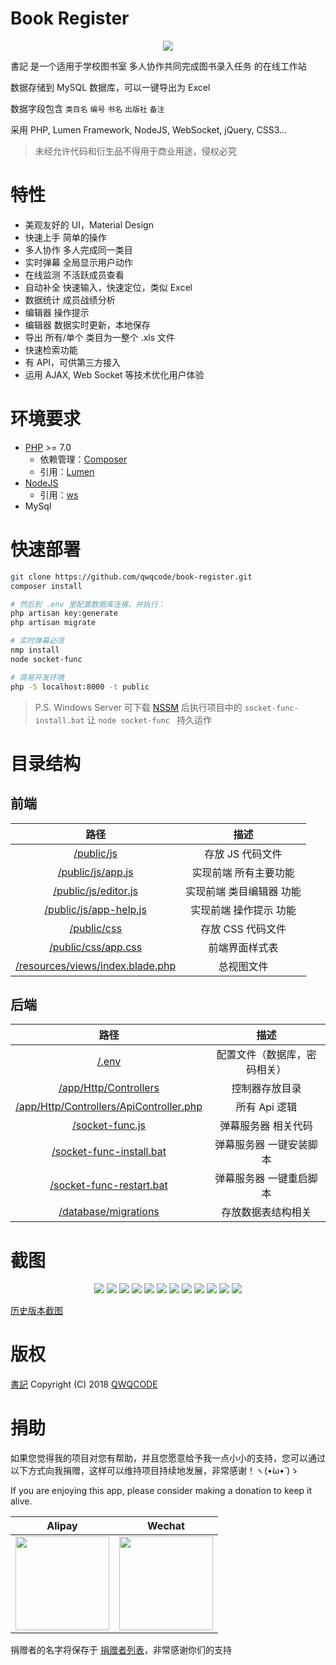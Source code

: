# Book Register

<p align="center"><img src="./docs/logo.png"></p>

書記 是一个适用于学校图书室 多人协作共同完成图书录入任务 的在线工作站

数据存储到 MySQL 数据库，可以一键导出为 Excel

数据字段包含 `类目名` `编号` `书名` `出版社` `备注`

采用 PHP, Lumen Framework, NodeJS, WebSocket, jQuery, CSS3...

> 未经允许代码和衍生品不得用于商业用途，侵权必究

# 特性
- 美观友好的 UI，Material Design
- 快速上手 简单的操作
- 多人协作 多人完成同一类目
- 实时弹幕 全局显示用户动作
- 在线监测 不活跃成员查看
- 自动补全 快速输入，快速定位，类似 Excel
- 数据统计 成员战绩分析
- 编辑器 操作提示
- 编辑器 数据实时更新，本地保存
- 导出 所有/单个 类目为一整个 .xls 文件
- 快速检索功能
- 有 API，可供第三方接入
- 运用 AJAX, Web Socket 等技术优化用户体验

# 环境要求
- [PHP](http://www.php.net/) >= 7.0
    - 依赖管理：[Composer](https://getcomposer.org/)
	- 引用：[Lumen](https://github.com/laravel/lumen)
- [NodeJS](http://nodejs.cn/)
    - 引用：[ws](https://github.com/websockets/ws)
- MySql

# 快速部署
```sh
git clone https://github.com/qwqcode/book-register.git
composer install

# 然后到 .env 里配置数据库连接，并执行：
php artisan key:generate
php artisan migrate

# 实时弹幕必须
nmp install
node socket-func

# 简易开发环境
php -S localhost:8000 -t public
```

> P.S. Windows Server 可下载 [NSSM](http://nssm.cc) 后执行项目中的 `socket-func-install.bat` 让 `node socket-func ` 持久运作

# 目录结构

## 前端

| 路径 | 描述 |
| :------: | :------: |
| [/public/js](/public/js) | 存放 JS 代码文件 |
| [/public/js/app.js](/public/js/app.js) | 实现前端 所有主要功能 |
| [/public/js/editor.js](/public/js/editor.js) | 实现前端 类目编辑器 功能 |
| [/public/js/app-help.js](/public/js/app-help.js) | 实现前端 操作提示 功能 |
| [/public/css](/public/css) | 存放 CSS 代码文件 |
| [/public/css/app.css](/public/css/app.css) | 前端界面样式表 |
| [/resources/views/index.blade.php](/resources/views/index.blade.php) | 总视图文件 |


## 后端

| 路径 | 描述 |
| :------: | :------: |
| [/.env](/.env.example) | 配置文件（数据库，密码相关） |
| [/app/Http/Controllers](/app/Http/Controllers) | 控制器存放目录 |
| [/app/Http/Controllers/ApiController.php](/app/Http/Controllers/ApiController.php) | 所有 Api 逻辑 |
| [/socket-func.js](/socket-func.js) | 弹幕服务器 相关代码 |
| [/socket-func-install.bat](/socket-func-install.bat) | 弹幕服务器 一键安装脚本 |
| [/socket-func-restart.bat](/socket-func-restart.bat) | 弹幕服务器 一键重启脚本 |
| [/database/migrations](/database/migrations) | 存放数据表结构相关 |

# 截图

<p align="center">
<img src="./docs/screenshots/latest/login.png">
<img src="./docs/screenshots/latest/category_list.png">
<img src="./docs/screenshots/latest/danmaku.gif">
<img src="./docs/screenshots/latest/editor.png">
<img src="./docs/screenshots/latest/inserter.gif">
<img src="./docs/screenshots/latest/autocomplete.gif">
<img src="./docs/screenshots/latest/editor-help.png">
<img src="./docs/screenshots/latest/danmaku-input.png">
<img src="./docs/screenshots/latest/danmaku-input-2.png">
<img src="./docs/screenshots/latest/ranking.png">
<img src="./docs/screenshots/latest/excel.png">
<img src="./docs/screenshots/latest/socket-func.png">
</p>

[历史版本截图](./docs/history.md)

# 版权

[書記](https://github.com/qwqcode/book-register) Copyright (C) 2018 [QWQCODE](http://www.qwqaq.com "Author Blog")

# 捐助
如果您觉得我的项目对您有帮助，并且您愿意给予我一点小小的支持，您可以通过以下方式向我捐赠，这样可以维持项目持续地发展，非常感谢！ヽ(•̀ω•́ )ゝ

If you are enjoying this app, please consider making a donation to keep it alive.

| Alipay | Wechat | 
| :------: | :------: | 
| <img width="150" src="./docs/donate/alipay.png"> | <img width="150" src="./docs/donate/wechat.png"> | 

捐赠者的名字将保存于 [捐赠者列表](https://github.com/qwqcode/donate-qwqaq)，非常感谢你们的支持